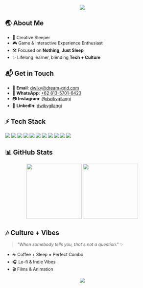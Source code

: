 <!-- Banner / Header -->
<p align="center">
  <img src="https://capsule-render.vercel.app/api?type=wave&color=gradient&height=200&section=header&text=Hi%20👋%2C%20I'm%20Dwiky%20Gilang&fontSize=40&fontAlignY=35&animation=twinkling" />
</p>

## 🌏 About Me  
- 🎨 Creative Sleeper  
- 🎮 Game & Interactive Experience Enthusiast  
- 🛠️ Focused on **Nothing, Just Sleep**  
- ✨ Lifelong learner, blending **Tech + Culture**  

## 📬 Get in Touch  
- 📧 **Email**: [dwiky@dream-grid.com](mailto:dwiky@dream-grid.com)  
- 📱 **WhatsApp**: [+62 813-5701-6423](https://wa.me/6281357016423)  
- 📷 **Instagram**: [@dwikygilangi](https://instagram.com/dwikygilangi)  
- 💼 **LinkedIn**: [dwikygilangi](https://www.linkedin.com/in/dwikygilangi/)  

## ⚡ Tech Stack  
<p align="left">
  <img src="https://img.shields.io/badge/Python-3776AB?logo=python&logoColor=white" />
  <img src="https://img.shields.io/badge/Unity-000000?logo=unity&logoColor=white" />
  <img src="https://img.shields.io/badge/Laravel-FF2D20?logo=laravel&logoColor=white" />
  <img src="https://img.shields.io/badge/OpenCV-5C9C21?logo=opencv&logoColor=white" />
  <img src="https://img.shields.io/badge/ESP32-FF6600?logo=espressif&logoColor=white" />
  <img src="https://img.shields.io/badge/n8n-FC64FF?logo=n8n&logoColor=white" />
  <img src="https://img.shields.io/badge/DiscordBot-7289da?logo=discord&logoColor=white" />
  <img src="https://img.shields.io/badge/OpenCue-00bcd4?logo=none&logoColor=white" />
  <img src="https://img.shields.io/badge/Kitsu-9c27b0?logo=none&logoColor=white" />
  <img src="https://img.shields.io/badge/TensorFlow-FF6F00?logo=tensorflow&logoColor=white" />
  <img src="https://img.shields.io/badge/Blender-F5792A?logo=blender&logoColor=white" />
</p>

## 📊 GitHub Stats  
<p align="center">
  <img src="https://github-readme-stats.vercel.app/api?username=dwikygilang&show_icons=true&theme=tokyonight&count_private=true&hide=prs,issues" height="180em" />
  <img src="https://github-readme-streak-stats.herokuapp.com/?user=dwikygilang&theme=tokyonight" height="180em" />
</p>

## 🎶 Culture + Vibes  
> *"When somebody tells you, that's not a question."* ✨  
- ☕ Coffee + Sleep = Perfect Combo  
- 🎧 Lo-fi & Indie Vibes  
- 🎬 Films & Animation  

<!-- Footer -->
<p align="center">
  <img src="https://capsule-render.vercel.app/api?type=wave&color=gradient&height=150&section=footer&animation=twinkling" />
</p>
